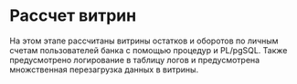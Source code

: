 # Рассчет витрин
На этом этапе рассчитаны витрины остатков и оборотов по личным счетам пользователей банка с помощью процедур и PL/pgSQL. Также предусмотрено логирование в таблицу логов и предусмотрена множственная перезагрузка данных в витрины.
